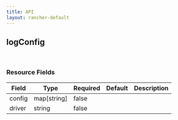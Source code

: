 ```yaml
---
title: API
layout: rancher-default
---
```


## logConfig




​​
### Resource Fields

Field | Type | Required | Default | Description
---|---|---|---|---
config | map[string] | false | <no value> | 
driver | string | false | <no value> | 

